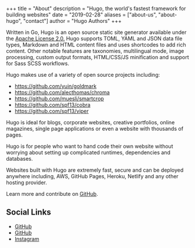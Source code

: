 +++
title = "About"
description = "Hugo, the world's fastest framework for building websites"
date = "2019-02-28"
aliases = ["about-us", "about-hugo", "contact"]
author = "Hugo Authors"
+++

Written in Go, Hugo is an open source static site generator available under the [Apache License 2.0.](https://github.com/gohugoio/hugo/blob/master/LICENSE) Hugo supports TOML, YAML and JSON data file types, Markdown and HTML content files and uses shortcodes to add rich content. Other notable features are taxonomies, multilingual mode, image processing, custom output formats, HTML/CSS/JS minification and support for Sass SCSS workflows.

Hugo makes use of a variety of open source projects including:

- https://github.com/yuin/goldmark
- https://github.com/alecthomas/chroma
- https://github.com/muesli/smartcrop
- https://github.com/spf13/cobra
- https://github.com/spf13/viper

Hugo is ideal for blogs, corporate websites, creative portfolios, online magazines, single page applications or even a website with thousands of pages.

Hugo is for people who want to hand code their own website without worrying about setting up complicated runtimes, dependencies and databases.

Websites built with Hugo are extremely fast, secure and can be deployed anywhere including, AWS, GitHub Pages, Heroku, Netlify and any other hosting provider.

Learn more and contribute on [GitHub](https://github.com/gohugoio).



<h2>Social Links</h2>

<ul class="social-icons">
  <li><a href="https://github.com/lxndrblz/anatole/" title="GitHub"><i class="fa-brands fa-x-twitter"></i> GitHub</a></li>
  <li><a href="https://github.com/lxndrblz/anatole/" title="GitHub"><i class="fa-brands fa-tumblr"></i> GitHub</a></li>
  <li><a href="https://www.instagram.com/" title="Instagram"><i class="fa-brands fa-instagram"></i> Instagram</a></li>
</ul>
